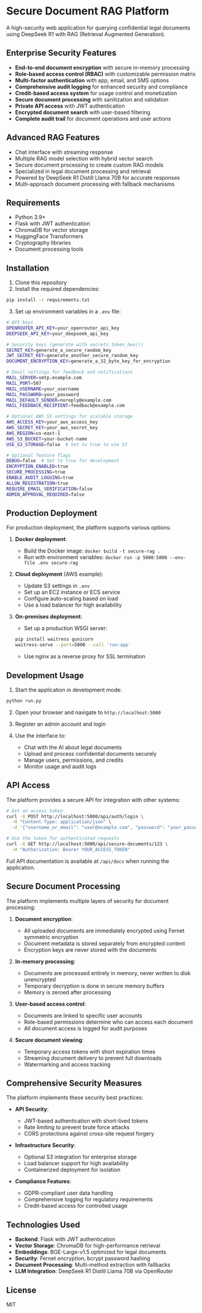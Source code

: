 # Secure Document RAG Platform

A high-security web application for querying confidential legal documents using DeepSeek R1 with RAG (Retrieval Augmented Generation).

## Enterprise Security Features

- **End-to-end document encryption** with secure in-memory processing
- **Role-based access control (RBAC)** with customizable permission matrix
- **Multi-factor authentication** with app, email, and SMS options
- **Comprehensive audit logging** for enhanced security and compliance
- **Credit-based access system** for usage control and monetization
- **Secure document processing** with sanitization and validation
- **Private API access** with JWT authentication
- **Encrypted document search** with user-based filtering
- **Complete audit trail** for document operations and user actions

## Advanced RAG Features

- Chat interface with streaming response
- Multiple RAG model selection with hybrid vector search
- Secure document processing to create custom RAG models
- Specialized in legal document processing and retrieval
- Powered by DeepSeek R1 Distill Llama 70B for accurate responses
- Multi-approach document processing with fallback mechanisms

## Requirements

- Python 3.9+
- Flask with JWT authentication
- ChromaDB for vector storage
- HuggingFace Transformers
- Cryptography libraries
- Document processing tools

## Installation

1. Clone this repository
2. Install the required dependencies:

```bash
pip install -r requirements.txt
```

3. Set up environment variables in a `.env` file:

```bash
# API keys
OPENROUTER_API_KEY=your_openrouter_api_key
DEEPSEEK_API_KEY=your_deepseek_api_key

# Security keys (generate with secrets.token_hex())
SECRET_KEY=generate_a_secure_random_key
JWT_SECRET_KEY=generate_another_secure_random_key
DOCUMENT_ENCRYPTION_KEY=generate_a_32_byte_key_for_encryption

# Email settings for feedback and notifications
MAIL_SERVER=smtp.example.com
MAIL_PORT=587
MAIL_USERNAME=your_username
MAIL_PASSWORD=your_password
MAIL_DEFAULT_SENDER=noreply@example.com
MAIL_FEEDBACK_RECIPIENT=feedback@example.com

# Optional AWS S3 settings for scalable storage
AWS_ACCESS_KEY=your_aws_access_key
AWS_SECRET_KEY=your_aws_secret_key
AWS_REGION=us-east-1
AWS_S3_BUCKET=your-bucket-name
USE_S3_STORAGE=false  # Set to true to use S3

# Optional feature flags
DEBUG=false  # Set to true for development
ENCRYPTION_ENABLED=true
SECURE_PROCESSING=true
ENABLE_AUDIT_LOGGING=true
ALLOW_REGISTRATION=true
REQUIRE_EMAIL_VERIFICATION=false
ADMIN_APPROVAL_REQUIRED=false
```

## Production Deployment

For production deployment, the platform supports various options:

1. **Docker deployment**:
   - Build the Docker image: `docker build -t secure-rag .`
   - Run with environment variables: `docker run -p 5000:5000 --env-file .env secure-rag`

2. **Cloud deployment** (AWS example):
   - Update S3 settings in `.env`
   - Set up an EC2 instance or ECS service
   - Configure auto-scaling based on load
   - Use a load balancer for high availability

3. **On-premises deployment**:
   - Set up a production WSGI server:
   ```bash
   pip install waitress gunicorn
   waitress-serve --port=5000 --call 'run:app'
   ```
   - Use nginx as a reverse proxy for SSL termination

## Development Usage

1. Start the application in development mode:

```bash
python run.py
```

2. Open your browser and navigate to `http://localhost:5000`

3. Register an admin account and login

4. Use the interface to:
   - Chat with the AI about legal documents
   - Upload and process confidential documents securely
   - Manage users, permissions, and credits
   - Monitor usage and audit logs

## API Access

The platform provides a secure API for integration with other systems:

```bash
# Get an access token
curl -X POST http://localhost:5000/api/auth/login \
  -H "Content-Type: application/json" \
  -d '{"username_or_email": "user@example.com", "password": "your_password"}'

# Use the token for authenticated requests
curl -X GET http://localhost:5000/api/secure-documents/123 \
  -H "Authorization: Bearer YOUR_ACCESS_TOKEN"
```

Full API documentation is available at `/api/docs` when running the application.

## Secure Document Processing

The platform implements multiple layers of security for document processing:

1. **Document encryption**:
   - All uploaded documents are immediately encrypted using Fernet symmetric encryption
   - Document metadata is stored separately from encrypted content
   - Encryption keys are never stored with the documents

2. **In-memory processing**:
   - Documents are processed entirely in memory, never written to disk unencrypted
   - Temporary decryption is done in secure memory buffers
   - Memory is zeroed after processing

3. **User-based access control**:
   - Documents are linked to specific user accounts
   - Role-based permissions determine who can access each document
   - All document access is logged for audit purposes

4. **Secure document viewing**:
   - Temporary access tokens with short expiration times
   - Streaming document delivery to prevent full downloads
   - Watermarking and access tracking

## Comprehensive Security Measures

The platform implements these security best practices:

- **API Security**:
  - JWT-based authentication with short-lived tokens
  - Rate limiting to prevent brute force attacks
  - CORS protections against cross-site request forgery

- **Infrastructure Security**:
  - Optional S3 integration for enterprise storage
  - Load balancer support for high availability
  - Containerized deployment for isolation

- **Compliance Features**:
  - GDPR-compliant user data handling
  - Comprehensive logging for regulatory requirements
  - Credit-based access for controlled usage

## Technologies Used

- **Backend**: Flask with JWT authentication
- **Vector Storage**: ChromaDB for high-performance retrieval
- **Embeddings**: BGE-Large-v1.5 optimized for legal documents
- **Security**: Fernet encryption, bcrypt password hashing
- **Document Processing**: Multi-method extraction with fallbacks
- **LLM Integration**: DeepSeek R1 Distill Llama 70B via OpenRouter

## License

MIT